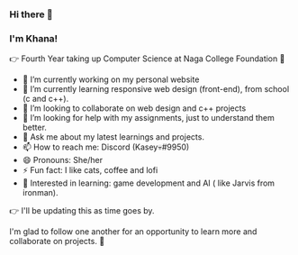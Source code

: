 ### Hi there 👋

### I'm Khana! 

:point_right: Fourth Year taking up Computer Science at Naga College Foundation :purple_heart:

<!--
**Khana-Coralde/Khana-Coralde** is a ✨ _special_ ✨ repository because its `README.md` (this file) appears on your GitHub profile.

Here are some ideas to get you started:
-->

- 🔭 I’m currently working on my personal website
- 🌱 I’m currently learning responsive web design (front-end), from school (c and c++).
- 👯 I’m looking to collaborate on web design and c++ projects
- 🤔 I’m looking for help with my assignments, just to understand them better. 
- 💬 Ask me about my latest learnings and projects.
- 📫 How to reach me: Discord (Kasey💀#9950)
- 😄 Pronouns: She/her
- ⚡ Fun fact: I like cats, coffee and lofi
- :notebook_with_decorative_cover: Interested in learning: game development and AI ( like Jarvis from ironman).

:point_right: I'll be updating this as time goes by. 

I'm glad to follow one another for an opportunity to learn more and collaborate on projects. :gift_heart:
